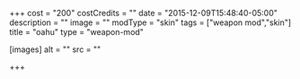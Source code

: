 +++
cost = "200"
costCredits = ""
date = "2015-12-09T15:48:40-05:00"
description = ""
image = ""
modType = "skin"
tags = ["weapon mod","skin"]
title = "oahu"
type = "weapon-mod"

[images]
  alt = ""
  src = ""

+++
